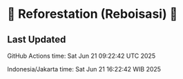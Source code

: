 
# 🌳 Reforestation (Reboisasi) 🌲

## Last Updated

GitHub Actions time: Sat Jun 21 09:22:42 UTC 2025

Indonesia/Jakarta time: Sat Jun 21 16:22:42 WIB 2025
